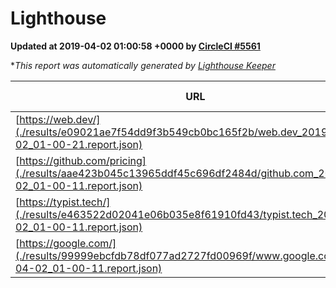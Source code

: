 
# Lighthouse

**Updated at 2019-04-02 01:00:58 +0000 by [CircleCI #5561](https://circleci.com/gh/ItinerisLtd/lighthouse-keeper-example/5561)**

**This report was automatically generated by [Lighthouse Keeper](https://github.com/itinerisltd/lighthouse-keeper)*

| URL | Performance | Accessibility | Best Practices | SEO | PWA | Updated At |
| --- | --- | --- | --- | --- | --- | --- |
| [https://web.dev/](./results/e09021ae7f54dd9f3b549cb0bc165f2b/web.dev_2019-04-02_01-00-21.report.json) | 0.97 | 0.93 | 0.93 | 0.96 | 1 | 2019-04-02T01:00:21.865Z |
| [https://github.com/pricing](./results/aae423b045c13965ddf45c696df2484d/github.com_2019-04-02_01-00-11.report.json) | 0.87 | 0.89 | 0.93 | 0.9 | 0.58 | 2019-04-02T01:00:11.512Z |
| [https://typist.tech/](./results/e463522d02041e06b035e8f61910fd43/typist.tech_2019-04-02_01-00-11.report.json) | 1 |  |  |  |  | 2019-04-02T01:00:11.966Z |
| [https://google.com/](./results/99999ebcfdb78df077ad2727fd00969f/www.google.com_2019-04-02_01-00-11.report.json) | 0.95 | 0.71 | 0.93 | 0.82 | 0.58 | 2019-04-02T01:00:11.439Z |
